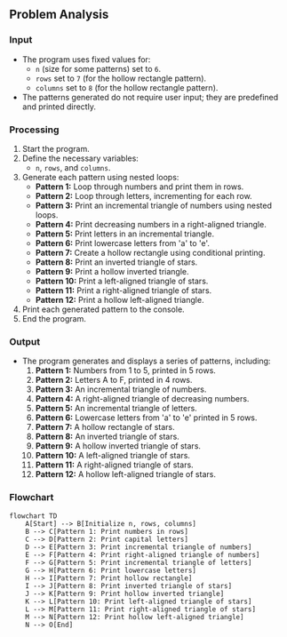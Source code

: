 ## Problem Analysis

### Input
- The program uses fixed values for:
  - `n` (size for some patterns) set to `6`.
  - `rows` set to `7` (for the hollow rectangle pattern).
  - `columns` set to `8` (for the hollow rectangle pattern).
- The patterns generated do not require user input; they are predefined and printed directly.

### Processing
1. Start the program.
2. Define the necessary variables:
   - `n`, `rows`, and `columns`.
3. Generate each pattern using nested loops:
   - **Pattern 1:** Loop through numbers and print them in rows.
   - **Pattern 2:** Loop through letters, incrementing for each row.
   - **Pattern 3:** Print an incremental triangle of numbers using nested loops.
   - **Pattern 4:** Print decreasing numbers in a right-aligned triangle.
   - **Pattern 5:** Print letters in an incremental triangle.
   - **Pattern 6:** Print lowercase letters from 'a' to 'e'.
   - **Pattern 7:** Create a hollow rectangle using conditional printing.
   - **Pattern 8:** Print an inverted triangle of stars.
   - **Pattern 9:** Print a hollow inverted triangle.
   - **Pattern 10:** Print a left-aligned triangle of stars.
   - **Pattern 11:** Print a right-aligned triangle of stars.
   - **Pattern 12:** Print a hollow left-aligned triangle.
4. Print each generated pattern to the console.
5. End the program.  

### Output
- The program generates and displays a series of patterns, including:
  1. **Pattern 1:** Numbers from 1 to 5, printed in 5 rows.
  2. **Pattern 2:** Letters A to F, printed in 4 rows.
  3. **Pattern 3:** An incremental triangle of numbers.
  4. **Pattern 4:** A right-aligned triangle of decreasing numbers.
  5. **Pattern 5:** An incremental triangle of letters.
  6. **Pattern 6:** Lowercase letters from 'a' to 'e' printed in 5 rows.
  7. **Pattern 7:** A hollow rectangle of stars.
  8. **Pattern 8:** An inverted triangle of stars.
  9. **Pattern 9:** A hollow inverted triangle of stars.
  10. **Pattern 10:** A left-aligned triangle of stars.
  11. **Pattern 11:** A right-aligned triangle of stars.
  12. **Pattern 12:** A hollow left-aligned triangle of stars.


### Flowchart
```mermaid
flowchart TD
    A[Start] --> B[Initialize n, rows, columns]
    B --> C[Pattern 1: Print numbers in rows]
    C --> D[Pattern 2: Print capital letters]
    D --> E[Pattern 3: Print incremental triangle of numbers]
    E --> F[Pattern 4: Print right-aligned triangle of numbers]
    F --> G[Pattern 5: Print incremental triangle of letters]
    G --> H[Pattern 6: Print lowercase letters]
    H --> I[Pattern 7: Print hollow rectangle]
    I --> J[Pattern 8: Print inverted triangle of stars]
    J --> K[Pattern 9: Print hollow inverted triangle]
    K --> L[Pattern 10: Print left-aligned triangle of stars]
    L --> M[Pattern 11: Print right-aligned triangle of stars]
    M --> N[Pattern 12: Print hollow left-aligned triangle]
    N --> O[End]
